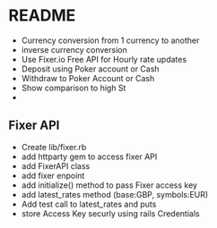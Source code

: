 # README

* Currency conversion from 1 currency to another
* inverse currency conversion
* Use Fixer.io Free API for Hourly rate updates
* Deposit using Poker account or Cash
* Withdraw to Poker Account or Cash
* Show comparison to high St
* 

## Fixer API
* Create lib/fixer.rb
* add httparty gem to access fixer API
* add FixerAPI class
* add fixer enpoint
* add initialize() method to pass Fixer access key
* add latest_rates method (base:GBP, symbols:EUR)
* Add test call to latest_rates and puts
* store Access Key securly using rails Credentials

